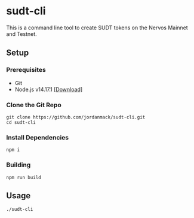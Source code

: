 # sudt-cli

This is a command line tool to create SUDT tokens on the Nervos Mainnet and Testnet.

## Setup

### Prerequisites

- Git 
- Node.js v14.17.1 [[Download]](https://nodejs.org/en/download/)

### Clone the Git Repo

```
git clone https://github.com/jordanmack/sudt-cli.git
cd sudt-cli
```

### Install Dependencies

```
npm i
```

### Building

```
npm run build
```

## Usage

```
./sudt-cli
```
